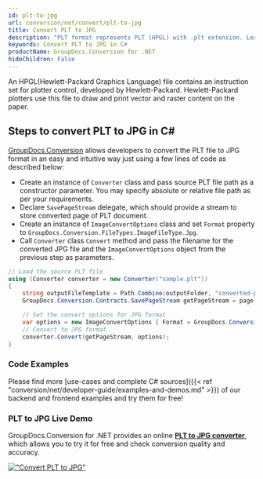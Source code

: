 ```yaml
---
id: plt-to-jpg
url: conversion/net/convert/plt-to-jpg
title: Convert PLT to JPG
description: "PLT format represents PLT (HPGL) with .plt extension. Learn how to convert PLT to JPG file programmatically in C# language using GroupDocs.Conversion for .NET library."
keywords: Convert PLT to JPG in C#
productName: GroupDocs.Conversion for .NET
hideChildren: False
---
```


An HPGL(Hewlett-Packard Graphics Language) file contains an instruction set for plotter control, developed by Hewlett-Packard. Hewlett-Packard plotters use this file to draw and print vector and raster content on the paper.

## Steps to convert PLT to JPG in C#

[GroupDocs.Conversion](https://products.groupdocs.com/conversion/net) allows developers to convert the PLT file to JPG format in an easy and intuitive way just using a few lines of code as described below:

* Create an instance of `Converter` class and pass source PLT file path as a constructor parameter. You may specify absolute or relative file path as per your requirements. 
* Declare `SavePageStream` delegate, which should provide a stream to store converted page of PLT document.
* Create an instance of `ImageConvertOptions` class and set `Format` property to `GroupDocs.Conversion.FileTypes.ImageFileType.Jpg`.
* Call `Converter` class `Convert` method and pass the filename for the converted JPG file and the `ImageConvertOptions` object from the previous step as parameters.

```csharp
// Load the source PLT file
using (Converter converter = new Converter("sample.plt"))
{
    string outputFileTemplate = Path.Combine(outputFolder, "converted-page-{0}.jpg");
    GroupDocs.Conversion.Contracts.SavePageStream getPageStream = page => new FileStream(string.Format(outputFileTemplate, page), FileMode.Create);

    // Set the convert options for JPG format
    var options = new ImageConvertOptions { Format = GroupDocs.Conversion.FileTypes.ImageFileType.Jpg };   
    // Convert to JPG format
    converter.Convert(getPageStream, options);
}
```

### Code Examples

Please find more [use-cases and complete C# sources]({{< ref "conversion/net/developer-guide/examples-and-demos.md" >}}) of our backend and frontend examples and try them for free!

### PLT to JPG Live Demo

GroupDocs.Conversion for .NET provides an online [**PLT to JPG converter**](https://products.groupdocs.app/conversion/plt-to-jpg), which allows you to try it for free and check conversion quality and accuracy.

[!["Convert PLT to JPG"](conversion/net/images/convert-to-jpg/convert-plt-to-jpg.png)](https://products.groupdocs.app/conversion/plt-to-jpg)